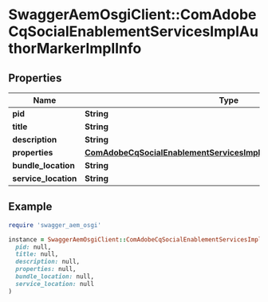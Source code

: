 # SwaggerAemOsgiClient::ComAdobeCqSocialEnablementServicesImplAuthorMarkerImplInfo

## Properties

| Name | Type | Description | Notes |
| ---- | ---- | ----------- | ----- |
| **pid** | **String** |  | [optional] |
| **title** | **String** |  | [optional] |
| **description** | **String** |  | [optional] |
| **properties** | [**ComAdobeCqSocialEnablementServicesImplAuthorMarkerImplProperties**](ComAdobeCqSocialEnablementServicesImplAuthorMarkerImplProperties.md) |  | [optional] |
| **bundle_location** | **String** |  | [optional] |
| **service_location** | **String** |  | [optional] |

## Example

```ruby
require 'swagger_aem_osgi'

instance = SwaggerAemOsgiClient::ComAdobeCqSocialEnablementServicesImplAuthorMarkerImplInfo.new(
  pid: null,
  title: null,
  description: null,
  properties: null,
  bundle_location: null,
  service_location: null
)
```

